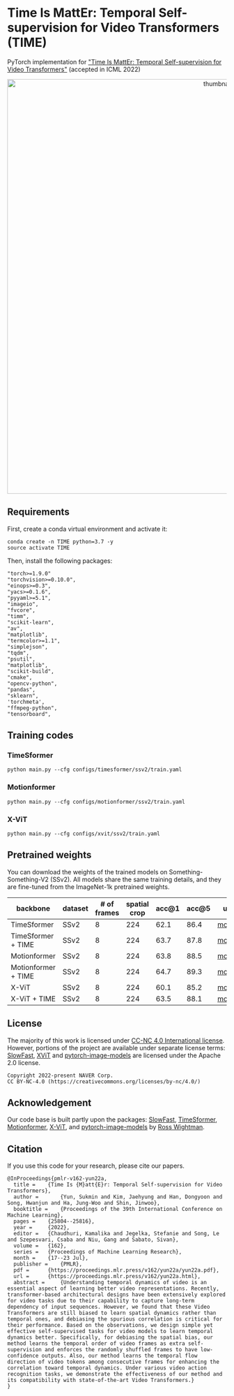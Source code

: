 # Time Is MattEr: Temporal Self-supervision for Video Transformers (TIME)

PyTorch implementation for <a href=https://arxiv.org/abs/2207.09067>"Time Is MattEr: Temporal Self-supervision for Video Transformers"</a> (accepted in ICML 2022)

<p align="center">
<img width="950" alt="thumbnail" src="https://user-images.githubusercontent.com/34064646/178366422-f7db1073-81ef-46c3-889d-eb55046ef7f6.png">
</p>

## Requirements
First, create a conda virtual environment and activate it:
```
conda create -n TIME python=3.7 -y
source activate TIME
```
Then, install the following packages:
```
"torch>=1.9.0"
"torchvision>=0.10.0",
"einops>=0.3",
"yacs>=0.1.6",
"pyyaml>=5.1",
"imageio",
"fvcore",
"timm",
"scikit-learn",
"av",
"matplotlib",
"termcolor>=1.1",
"simplejson",
"tqdm",
"psutil",
"matplotlib",
"scikit-build",
"cmake",
"opencv-python",
"pandas",
"sklearn",
'torchmeta',
"ffmpeg-python",
"tensorboard",
```


## Training codes
### TimeSformer 
```
python main.py --cfg configs/timesformer/ssv2/train.yaml
```

### Motionformer
```
python main.py --cfg configs/motionformer/ssv2/train.yaml
```

### X-ViT
```
python main.py --cfg configs/xvit/ssv2/train.yaml
```

## Pretrained weights
You can download the weights of the trained models on Something-Something-V2 (SSv2). All models share the same training details, and they are fine-tuned from the ImageNet-1k pretrained weights.

| backbone  | dataset | # of frames	| spatial crop | acc@1 | acc@5 | url |
| ------------- | ------------- | ------------- | ------------- | ------------- | ------------- | ------------- |
| TimeSformer        | SSv2 | 8 | 224 | 62.1 | 86.4 | <a href="https://drive.google.com/file/d/1CPOr9LopYEJbDwTc0B0bJcp0L12FKyrY/view?usp=sharing">model</a> |
| TimeSformer + TIME | SSv2 | 8 | 224 | 63.7 | 87.8 | <a href="https://drive.google.com/file/d/105ld0h0zUNjqBOW1nJLmRlozTKumCaZH/view?usp=sharing">model</a> |
| Motionformer        | SSv2 | 8 | 224 | 63.8 | 88.5 | <a href="https://drive.google.com/file/d/1F2tC9WR4Wqt3W4w6JVefRn3SxtmbukpW/view?usp=sharing">model</a> |
| Motionformer + TIME | SSv2 | 8 | 224 | 64.7 | 89.3 | <a href="https://drive.google.com/file/d/15J9YvNqYdNcDn8b76LHH-BUrJ7GdBxlM/view?usp=sharing">model</a> |
| X-ViT        | SSv2 | 8 | 224 | 60.1 | 85.2 | <a href="https://drive.google.com/file/d/1GRwhdO0Egmd7oqjkI7WzxLd7srXn2ci1/view?usp=sharing">model</a> |
| X-ViT + TIME | SSv2 | 8 | 224 | 63.5 | 88.1 | <a href="https://drive.google.com/file/d/1oIvocStaf9bYHKy8PxH-fY8v1aOCXEkn/view?usp=sharing">model</a> |


## License
The majority of this work is licensed under [CC-NC 4.0 International license](LICENSE). However, portions of the project are available under separate license terms: [SlowFast](https://github.com/facebookresearch/SlowFast), [XViT](https://github.com/1adrianb/video-transformers) and [pytorch-image-models](https://github.com/rwightman/pytorch-image-models) are licensed under the Apache 2.0 license.
```
Copyright 2022-present NAVER Corp.
CC BY-NC-4.0 (https://creativecommons.org/licenses/by-nc/4.0/)
```

## Acknowledgement
Our code base is built partly upon the packages: 
<a href="https://github.com/facebookresearch/SlowFast">SlowFast</a>, <a href=https://github.com/facebookresearch/TimeSformer>TimeSformer</a>, <a href=https://github.com/facebookresearch/Motionformer>Motionformer</a>, <a href=https://github.com/1adrianb/video-transformers>X-ViT</a>, and <a href=https://github.com/rwightman/pytorch-image-models>pytorch-image-models</a> by <a href=https://github.com/rwightman>Ross Wightman</a>.

## Citation
If you use this code for your research, please cite our papers.
```
@InProceedings{pmlr-v162-yun22a,
  title = 	 {Time Is {M}att{E}r: Temporal Self-supervision for Video Transformers},
  author =       {Yun, Sukmin and Kim, Jaehyung and Han, Dongyoon and Song, Hwanjun and Ha, Jung-Woo and Shin, Jinwoo},
  booktitle = 	 {Proceedings of the 39th International Conference on Machine Learning},
  pages = 	 {25804--25816},
  year = 	 {2022},
  editor = 	 {Chaudhuri, Kamalika and Jegelka, Stefanie and Song, Le and Szepesvari, Csaba and Niu, Gang and Sabato, Sivan},
  volume = 	 {162},
  series = 	 {Proceedings of Machine Learning Research},
  month = 	 {17--23 Jul},
  publisher =    {PMLR},
  pdf = 	 {https://proceedings.mlr.press/v162/yun22a/yun22a.pdf},
  url = 	 {https://proceedings.mlr.press/v162/yun22a.html},
  abstract = 	 {Understanding temporal dynamics of video is an essential aspect of learning better video representations. Recently, transformer-based architectural designs have been extensively explored for video tasks due to their capability to capture long-term dependency of input sequences. However, we found that these Video Transformers are still biased to learn spatial dynamics rather than temporal ones, and debiasing the spurious correlation is critical for their performance. Based on the observations, we design simple yet effective self-supervised tasks for video models to learn temporal dynamics better. Specifically, for debiasing the spatial bias, our method learns the temporal order of video frames as extra self-supervision and enforces the randomly shuffled frames to have low-confidence outputs. Also, our method learns the temporal flow direction of video tokens among consecutive frames for enhancing the correlation toward temporal dynamics. Under various video action recognition tasks, we demonstrate the effectiveness of our method and its compatibility with state-of-the-art Video Transformers.}
}
```
